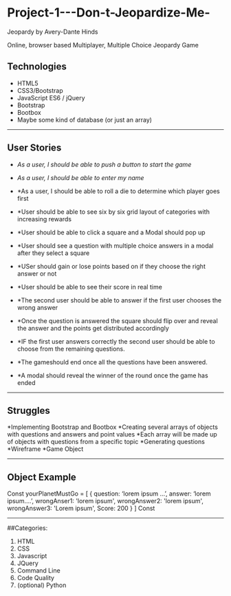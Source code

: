 # Project-1---Don-t-Jeopardize-Me-
Jeopardy by Avery-Dante Hinds

Online, browser based Multiplayer, Multiple Choice  Jeopardy Game

## Technologies
* HTML5
* CSS3/Bootstrap 
* JavaScript ES6 / jQuery
* Bootstrap
* Bootbox 
* Maybe some kind of database (or just an array) 
----
## User Stories

- *As a user, I should be able to push a button to start the game*

- *As a user, I should be able to enter my name*

- *As a user, I should be able to roll a die to determine which player goes first
- *User should be able to see six by six grid layout of categories with increasing rewards
- *User should be able to click a square and a Modal should pop up
- *User should see a question with multiple choice answers in a modal after they select a square
- *USer should gain or lose points based on if they choose the right answer or not 
- *User should be able to see their score in real time 
- *The second user should be able to answer if the first user chooses the wrong answer 
- *Once the question is answered the square should flip over and reveal the answer and the points get distributed accordingly 
- *IF the first user answers correctly the second user should be able to choose from the remaining questions.  
- *The gameshould end once all the questions have been answered.
- *A modal should reveal the winner of the round once the game has ended 

----
## Struggles 

*Implementing Bootstrap and Bootbox
*Creating several arrays of objects with questions and answers and point values
*Each array will be made up of objects with questions from a  specific topic 
*Generating questions
*Wireframe 
*Game Object


----
## Object Example
Const yourPlanetMustGo = [
 { 
  question: ‘lorem ipsum …’,
  answer: ‘lorem ipsum….’,
  wrongAnser1: 'lorem ipsum',
  wrongAnswer2: 'lorem ipsum',
  wrongAnswer3: 'Lorem ipsum',
  Score: 200
}
]
Const 

----
##Categories:

1. HTML
2. CSS
3. Javascript
4. JQuery
5. Command Line
6. Code Quality 
7. (optional) Python
 






